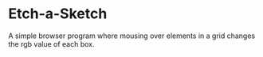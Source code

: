 # Etch-a-Sketch

A simple browser program where mousing over elements in a grid changes the rgb value of each box. 